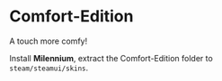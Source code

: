 # Comfort-Edition
A touch more comfy!

Install **Milennium**, extract the Comfort-Edition folder to `steam/steamui/skins`.
